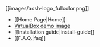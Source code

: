 [[images/axsh-logo_fullcolor.png]]

+ [[Home Page|Home]]
+ [VirtualBox demo image](http://wakameusersgroup.org/demo_image.html)
+ [[Installation guide|install-guide]]
+ [[F.A.Q.|faq]]
